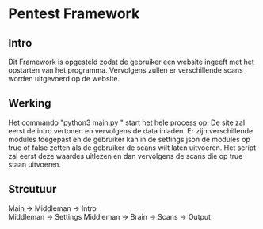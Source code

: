 # Pentest Framework

## Intro

Dit Framework is opgesteld zodat de gebruiker een website ingeeft met het opstarten van het programma. Vervolgens zullen er verschillende scans worden uitgevoerd op de website.

## Werking

Het commando "python3 main.py <website url>" start het hele process op. De site zal eerst de intro vertonen en vervolgens de data inladen. Er zijn verschillende modules toegepast en de gebruiker kan in de settings.json de modules op true of false zetten als de gebruiker de scans wilt laten uitvoeren. Het script zal eerst deze waardes uitlezen en dan vervolgens de scans die op true staan uitvoeren.

## Strcutuur

Main    ->  Middleman   ->  Intro    
            Middleman   ->  Settings
            Middleman   ->  Brain     ->  Scans   -> Output
